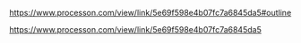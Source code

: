 https://www.processon.com/view/link/5e69f598e4b07fc7a6845da5#outline

https://www.processon.com/view/link/5e69f598e4b07fc7a6845da5

